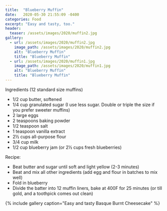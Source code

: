 ```yaml
---
title:  "Blueberry Muffin"
date:   2020-05-30 21:55:09 -0400
categories: Food
excerpt: "Easy and tasty, too."
header:
  teaser: /assets/images/2020/muffin2.jpg
gallery:
  - url: /assets/images/2020/muffin2.jpg
    image_path: /assets/images/2020/muffin2.jpg
    alt: "Blueberry Muffin"
    title: "Blueberry Muffin"
  - url: /assets/images/2020/muffin1.jpg
    image_path: /assets/images/2020/muffin1.jpg
    alt: "Blueberry Muffin"
    title: "Blueberry Muffin"    
---
```


Ingredients (12 standard size muffins)

* 1/2 cup butter, softened
* 1/4 cup granulated sugar (I use less sugar. Double or triple the size if you prefer sweeter muffins)
* 2 large eggs
* 2 teaspoons baking powder
* 1/2 teaspoon salt
* 1 teaspoon vanilla extract
* 2½ cups all-purpose flour
* 3/4 cup milk
* 1/2 cup blueberry jam (or 2½ cups fresh blueberries)

Recipe:

* Beat butter and sugar until soft and light yellow (2-3 minutes)
* Beat and mix all other ingredients (add egg and flour in batches to mix well)
* Fold in blueberry
* Divide the batter into 12 muffin liners, bake at 400F for 25 minutes (or till gold, and a toothpick comes out clean)

{% include gallery caption="Easy and tasty Basque Burnt Cheesecake" %}
